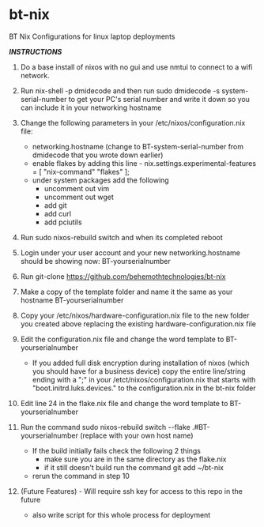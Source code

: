 # bt-nix
BT Nix Configurations for linux laptop deployments

***INSTRUCTIONS***
1. Do a base install of nixos with no gui and use nmtui to connect to a wifi network.
2. Run nix-shell -p dmidecode and then run sudo dmidecode -s system-serial-number to get your PC's serial number and write it down so you can include it in your networking hostname
3. Change the following parameters in your /etc/nixos/configuration.nix file:
    - networking.hostname (change to BT-system-serial-number from dmidecode that you wrote down earlier)
    - enable flakes by adding this line - nix.settings.experimental-features = [ "nix-command" "flakes" ]; 
    - under system packages add the following
        - uncomment out vim
        - uncomment out wget
        - add git
        - add curl
        - add pciutils
4. Run sudo nixos-rebuild switch and when its completed reboot
5. Login under your user account and your new networking.hostname should be showing now: BT-yourserialnumber
6. Run git-clone https://github.com/behemothtechnologies/bt-nix
7. Make a copy of the template folder and name it the same as your hostname BT-yourserialnumber
8. Copy your /etc/nixos/hardware-configuration.nix file to the new folder you created above replacing the existing hardware-configuration.nix file
9. Edit the configuration.nix file and change the word template to BT-yourserialnumber
    - If you added full disk encryption during installation of nixos (which you should have for a business device) copy the entire line/string ending with a ";" in your /etct/nixos/configuration.nix that starts with  "boot.initrd.luks.devices." to the configuration.nix in the bt-nix folder
10. Edit line 24 in the flake.nix file and change the word template to BT-yourserialnumber
11. Run the command sudo nixos-rebuild switch --flake .#BT-yourserialnumber (replace with your own host name)
    - If the build initially fails check the following 2 things
        - make sure you are in the same directory as the flake.nix
        - if it still doesn't build run the command git add ~/bt-nix
    - rerun the command in step 10
   
12. (Future Features) - Will require ssh key for access to this repo in the future
    - also write script for this whole process for deployment
